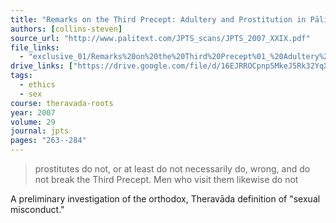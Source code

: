 ```yaml
---
title: "Remarks on the Third Precept: Adultery and Prostitution in Pāli Texts"
authors: [collins-steven]
source_url: "http://www.palitext.com/JPTS_scans/JPTS_2007_XXIX.pdf"
file_links:
  - "exclusive_01/Remarks%20on%20the%20Third%20Precept%01_%20Adultery%20and%20Prostitution%20-%20Steven%20Collins.pdf"
drive_links: ["https://drive.google.com/file/d/16EJRROCpnp5MkeJ5Rk32YqXOKdIX5e1_/view?usp=drivesdk"]
tags:
  - ethics
  - sex
course: theravada-roots
year: 2007
volume: 29
journal: jpts
pages: "263--284"
---
```


> prostitutes do not, or at least do not necessarily do, wrong, and do not break the Third Precept. Men who visit them likewise do not

A preliminary investigation of the orthodox, Theravāda definition of "sexual misconduct."
